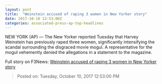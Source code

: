 ```yaml
---
layout: post
title:  "Weinstein accused of raping 3 women in New Yorker story"
date: 2017-10-10 12:53:00Z
categories: associated-press-ap-top-headlines
---
```


NEW YORK (AP) — The New Yorker reported Tuesday that Harvey Weinstein has previously raped three women, significantly intensifying the scandal surrounding the disgraced movie mogul. A representative for the mogul vehemently denied the allegations in a statement to the magazine.


Full story on F3News: [Weinstein accused of raping 3 women in New Yorker story](http://www.f3nws.com/n/2ajzrC)

> Posted on: Tuesday, October 10, 2017 12:53:00 PM
